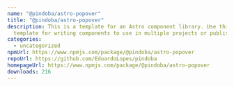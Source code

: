 ```yaml
---
name: "@pindoba/astro-popover"
title: "@pindoba/astro-popover"
description: This is a template for an Astro component library. Use this
  template for writing components to use in multiple projects or publish to NPM.
categories:
  - uncategorized
npmUrl: https://www.npmjs.com/package/@pindoba/astro-popover
repoUrl: https://github.com/EduardoLopes/pindoba
homepageUrl: https://www.npmjs.com/package/@pindoba/astro-popover
downloads: 216
---
```

